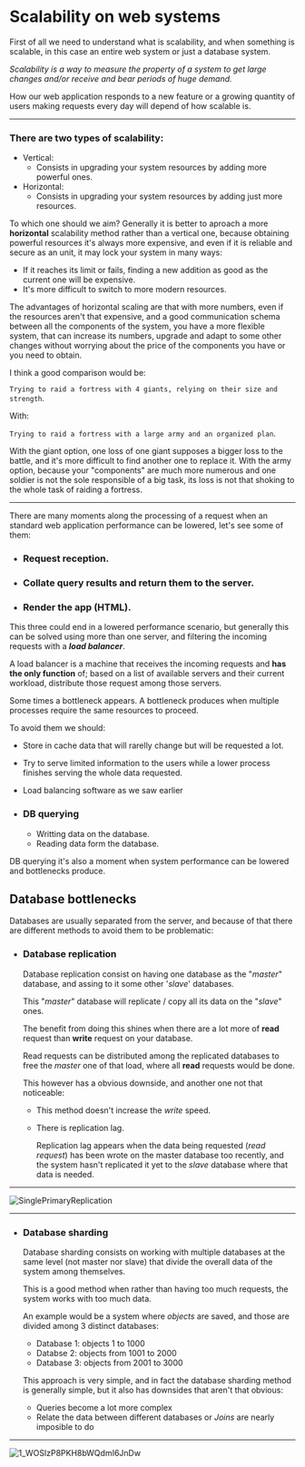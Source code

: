 # Scalability on web systems
First of all we need to understand what is scalability, and when something is scalable, in this case an entire web system or just a database system.

*Scalability is a way to measure the property of a system to get large changes and/or receive and bear periods of huge demand.*

How our web application responds to a new feature or a growing quantity of users making requests every day will depend of how scalable is. 

---

### There are two types of scalability:
- Vertical:
  - Consists in upgrading your system resources by adding more powerful ones.
- Horizontal:
  - Consists in upgrading your system resources by adding just more resources.
  
To which one should we aim? Generally it is better to aproach a more **horizontal** scalability method rather than a vertical one, because obtaining powerful resources it's always more expensive, and even if it is reliable and secure as an unit, it may lock your system in many ways:

- If it reaches its limit or fails, finding a new addition as good as the current one will be expensive.
- It's more difficult to switch to more modern resources.

The advantages of horizontal scaling are that with more numbers, even if the resources aren't that expensive, and a good communication schema between all the components of the system, you have a more flexible system, that can increase its numbers, upgrade and adapt to some other changes without worrying about the price of the components you have or you need to obtain.

I think a good comparison would be:

`Trying to raid a fortress with 4 giants, relying on their size and strength`.

With: 

`Trying to raid a fortress with a large army and an organized plan`. 

With the giant option, one loss of one giant supposes a bigger loss to the battle, and it's more difficult to find another one to replace it. With the army option, because your "components" are much more numerous and one soldier is not the sole responsible of a big task, its loss is not that shoking to the whole task of raiding a fortress.

---

There are many moments along the processing of a request when an standard web application performance can be lowered, let's see some of them:

- ### Request reception.
- ### Collate query results and return them to the server.
- ### Render the app (HTML).

This three could end in a lowered performance scenario, but generally this can be solved using more than one server, and filtering the incoming requests with a ***load balancer***.

A load balancer is a machine that receives the incoming requests and **has the only function** of; based on a list of available servers and their current workload, distribute those request among those servers.

Some times a bottleneck appears. A bottleneck produces when multiple processes require the same resources to proceed.

To avoid them we should:
- Store in cache data that will rarelly change but will be requested a lot.
- Try to serve limited information to the users while a lower process finishes serving the whole data requested.
- Load balancing software as we saw earlier

- ### DB querying
  - Writting data on the database.
  - Reading data form the database.

DB querying it's also a moment when system performance can be lowered and bottlenecks produce.

## Database bottlenecks
 
Databases are usually separated from the server, and because of that there are different methods to avoid them to be problematic:

- ### Database replication
  
  Database replication consist on having one database as the "*master*" database, and assing to it some other '*slave*' databases.

  This "*master*" database will replicate / copy all its data on the "*slave*" ones.

  The benefit from doing this shines when there are a lot more of **read** request than **write** request on your database.

  Read requests can be distributed among the replicated databases to free the *master* one of that load, where all **read** requests would be done.

  This however has a obvious downside, and another one not that noticeable:

  - This method doesn't increase the *write* speed.
  - There is replication lag.

    Replication lag appears when the data being requested (*read request*) has been wrote on the master database too recently, and the system hasn't replicated it yet to the *slave* database where that data is needed.

---

![SinglePrimaryReplication](https://user-images.githubusercontent.com/71845375/162701962-6fa154be-c984-43e1-9c23-e25feb522ace.png)

---

- ### Database sharding

  Database sharding consists on working with multiple databases at the same level (not master nor slave) that divide the overall data of the system among themselves.

  This is a good method when rather than having too much requests, the system works with too much data.

  An example would be a system where *objects* are saved, and those are divided among 3 distinct databases:

  - Database 1: objects 1 to 1000
  - Databse 2: objects from 1001 to 2000
  - Database 3: objects from 2001 to 3000

  This approach is very simple, and in fact the database sharding method is generally simple, but it also has downsides that aren't that obvious:

  - Queries become a lot more complex
  - Relate the data between different databases or *Joins* are nearly imposible to do
  
---

![1_WOSlzP8PKH8bWQdmI6JnDw](https://user-images.githubusercontent.com/71845375/162702207-e1db60f9-4dd4-4230-871a-8a131167ea82.png)

